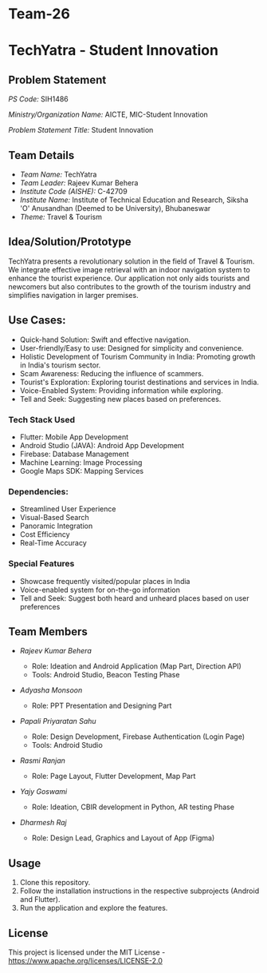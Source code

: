 # Team-26
# TechYatra - Student Innovation

## Problem Statement

*PS Code:* SIH1486

*Ministry/Organization Name:* AICTE, MIC-Student Innovation

*Problem Statement Title:* Student Innovation

## Team Details

- *Team Name:* TechYatra
- *Team Leader:* Rajeev Kumar Behera
- *Institute Code (AISHE):* C-42709
- *Institute Name:* Institute of Technical Education and Research, Siksha 'O' Anusandhan (Deemed to be University), Bhubaneswar
- *Theme:* Travel & Tourism

## Idea/Solution/Prototype

TechYatra presents a revolutionary solution in the field of Travel & Tourism. We integrate effective image retrieval with an indoor navigation system to enhance the tourist experience. Our application not only aids tourists and newcomers but also contributes to the growth of the tourism industry and simplifies navigation in larger premises.

## Use Cases:
- Quick-hand Solution: Swift and effective navigation.
- User-friendly/Easy to use: Designed for simplicity and convenience.
- Holistic Development of Tourism Community in India: Promoting growth in India's tourism sector.
- Scam Awareness: Reducing the influence of scammers.
- Tourist's Exploration: Exploring tourist destinations and services in India.
- Voice-Enabled System: Providing information while exploring.
- Tell and Seek: Suggesting new places based on preferences.

### Tech Stack Used
- Flutter: Mobile App Development
- Android Studio (JAVA): Android App Development
- Firebase: Database Management
- Machine Learning: Image Processing
- Google Maps SDK: Mapping Services

### Dependencies:
- Streamlined User Experience
- Visual-Based Search
- Panoramic Integration
- Cost Efficiency
- Real-Time Accuracy

### Special Features

- Showcase frequently visited/popular places in India
- Voice-enabled system for on-the-go information
- Tell and Seek: Suggest both heard and unheard places based on user preferences



## Team Members

- *Rajeev Kumar Behera*
  - Role: Ideation and Android Application (Map Part, Direction API)
  - Tools: Android Studio, Beacon Testing Phase

- *Adyasha Monsoon*
  - Role: PPT Presentation and Designing Part

- *Papali Priyaratan Sahu*
  - Role: Design Development, Firebase Authentication (Login Page)
  - Tools: Android Studio

- *Rasmi Ranjan*
  - Role: Page Layout, Flutter Development, Map Part

- *Yajy Goswami*
  - Role: Ideation, CBIR development in Python, AR testing Phase

- *Dharmesh Raj*
  - Role: Design Lead, Graphics and Layout of App (Figma)

## Usage

1. Clone this repository.
2. Follow the installation instructions in the respective subprojects (Android and Flutter).
3. Run the application and explore the features.

## License

This project is licensed under the MIT License -
https://www.apache.org/licenses/LICENSE-2.0
